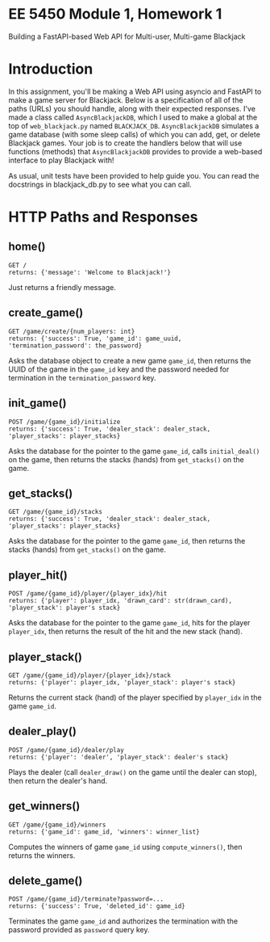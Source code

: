 # EE 5450 Module 1, Homework 1
Building a FastAPI-based Web API for Multi-user, Multi-game Blackjack

# Introduction

In this assignment, you'll be making a Web API using asyncio and FastAPI to make a game server for Blackjack.
Below is a specification of all of the paths (URLs) you should handle, along with their expected responses.
I've made a class called `AsyncBlackjackDB`, which I used to make a global at the top of `web_blackjack.py` named `BLACKJACK_DB`.
`AsyncBlackjackDB` simulates a game database (with some sleep calls) of which you can add, get, or delete
Blackjack games.  Your job is to create the handlers below that will use functions (methods) that `AsyncBlackjackDB`
provides to provide a web-based interface to play Blackjack with!

As usual, unit tests have been provided to help guide you.  You can read the docstrings in blackjack_db.py to see what you can call.

# HTTP Paths and Responses

## home()
```
GET /
returns: {'message': 'Welcome to Blackjack!'}
```
Just returns a friendly message.

## create_game()
```
GET /game/create/{num_players: int}
returns: {'success': True, 'game_id': game_uuid, 'termination_password': the_password}
```
Asks the database object to create a new game `game_id`, then returns the UUID of the game in the `game_id` key and the password needed for termination in the `termination_password` key.

## init_game()
```
POST /game/{game_id}/initialize
returns: {'success': True, 'dealer_stack': dealer_stack, 'player_stacks': player_stacks}
```
Asks the database for the pointer to the game `game_id`, calls `initial_deal()` on the game, then returns the stacks (hands) from `get_stacks()` on the game.

## get_stacks()
```
GET /game/{game_id}/stacks
returns: {'success': True, 'dealer_stack': dealer_stack, 'player_stacks': player_stacks}
```
Asks the database for the pointer to the game `game_id`, then returns the stacks (hands) from `get_stacks()` on the game.

## player_hit()
```
POST /game/{game_id}/player/{player_idx}/hit
returns: {'player': player_idx, 'drawn_card': str(drawn_card), 'player_stack': player's stack}
```
Asks the database for the pointer to the game `game_id`, hits for the player `player_idx`, then returns the result of the hit and the new stack (hand).

## player_stack()
```
GET /game/{game_id}/player/{player_idx}/stack
returns: {'player': player_idx, 'player_stack': player's stack}
```
Returns the current stack (hand) of the player specified by `player_idx` in the game `game_id`.

## dealer_play()
```
POST /game/{game_id}/dealer/play
returns: {'player': 'dealer', 'player_stack': dealer's stack}
```
Plays the dealer (call `dealer_draw()` on the game until the dealer can stop), then return the dealer's hand.

## get_winners()
```
GET /game/{game_id}/winners
returns: {'game_id': game_id, 'winners': winner_list}
```
Computes the winners of game `game_id` using `compute_winners()`, then returns the winners.

## delete_game()
```
POST /game/{game_id}/terminate?password=...
returns: {'success': True, 'deleted_id': game_id}
```
Terminates the game `game_id` and authorizes the termination with the password provided as `password` query key.

